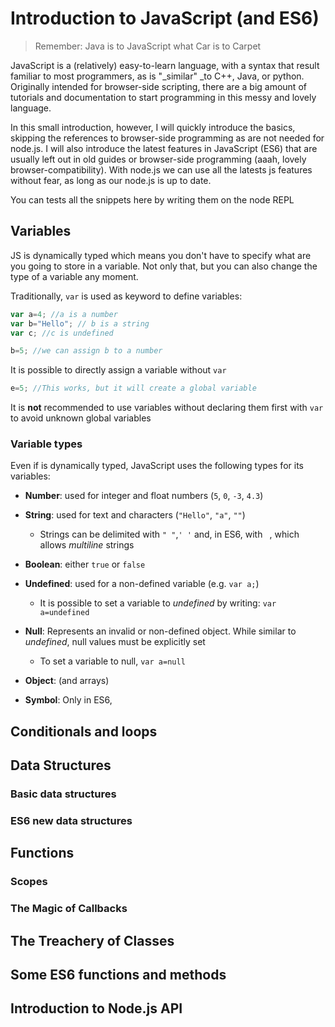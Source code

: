 # Introduction to JavaScript \(and ES6\)

> Remember: Java is to JavaScript what Car is to Carpet

JavaScript is a \(relatively\) easy-to-learn language, with a syntax that result familiar to most programmers, as is "\_similar" \_to C++, Java, or python. Originally intended for browser-side scripting, there are a big amount of tutorials and documentation to start programming in this messy and lovely language.

In this small introduction, however, I will quickly introduce the basics, skipping the references to browser-side programming as are not needed for node.js. I will also introduce the latest features in JavaScript \(ES6\) that are usually left out in old guides or browser-side programming \(aaah, lovely browser-compatibility\). With node.js we can use all the latests js features without fear, as long as our node.js is up to date.

You can tests all the snippets here by writing them on the node REPL

## Variables

JS is dynamically typed which means you don't have to specify what are you going to store in a variable. Not only that, but you can also change the type of a variable any moment.

Traditionally, `var` is used as keyword to define variables:

```js
var a=4; //a is a number
var b="Hello"; // b is a string
var c; //c is undefined

b=5; //we can assign b to a number
```

It is possible to directly assign a variable without `var`

```js
e=5; //This works, but it will create a global variable
```

It is **not** recommended to use variables without declaring them first with `var` to avoid unknown global variables

### Variable types

Even if is dynamically typed, JavaScript uses the following types for its variables:

* **Number**: used for integer and float numbers \(`5`, `0`, `-3`, `4.3`\)
* **String**: used for text and characters \(`"Hello"`, `"a"`, `""`\)
  * Strings can be delimited with `" "`,`' '` and, in ES6, with ``` ```, which allows _multiline_ strings
* **Boolean**: either `true` or `false` 

* **Undefined**: used for a non-defined variable \(e.g. `var a;`\)

  * It is possible to set a variable to _undefined_ by writing: `var a=undefined` 

* **Null**: Represents an invalid or non-defined object. While similar to _undefined_, null values must be explicitly set

  * To set a variable to null, `var a=null`

* **Object**: \(and arrays\)

* **Symbol**: Only in ES6, 



## Conditionals and loops

## Data Structures

### Basic data structures

### ES6 new data structures

## Functions

### Scopes

### The Magic of Callbacks

## The Treachery of Classes

## Some ES6 functions and methods

## Introduction to Node.js API



